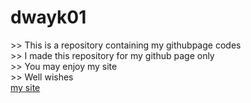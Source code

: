 <h1>dwayk01</h1>
<p>
>> This is a repository containing my githubpage codes<br>
>> I made this repository for my github page only<br>
>> You may enjoy my site<br>
>> Well wishes<br>
<a href="https://dwayk01.github.io/home" target="_blank">my site</a>
</p>
